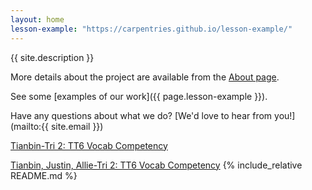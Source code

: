 ```yaml
---
layout: home
lesson-example: "https://carpentries.github.io/lesson-example/"
---
```


{{ site.description }}

More details about the project are available from the [About page](about).

See some [examples of our work]({{ page.lesson-example }}).

Have any questions about what we do? [We'd love to hear from you!](mailto:{{ site.email }})

<a href="https://github.com/TianbinLiu/tianbin/wiki/Tri-2:-TT6-Vocab-Competency">Tianbin-Tri 2: TT6 Vocab Competency</a>

<a href="https://tianbinliu.github.io/-Allie-Justin-Lemay-Tianbin-Midterm-review-vocab/">Tianbin, Justin, Allie-Tri 2: TT6 Vocab Competency</a>
{% include_relative README.md %}
